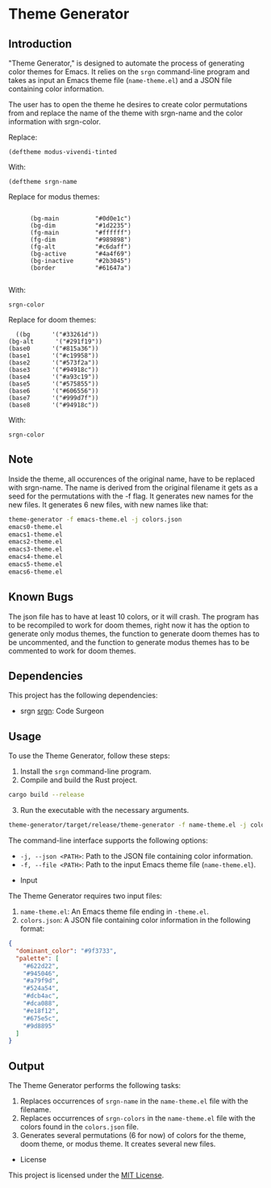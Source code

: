 # Theme Generator

## Introduction

"Theme Generator," is designed to automate the process
of generating color themes for Emacs. It relies on the `srgn` command-line
program and takes as input an Emacs theme file (`name-theme.el`) and a JSON file
containing color information.

The user has to open the theme he desires to create color permutations from
and replace the name of the theme with srgn-name and the color information
with srgn-color.

Replace:

``` emacs-lisp
(deftheme modus-vivendi-tinted
```
With:

``` emacs-lisp
(deftheme srgn-name
```

Replace for modus themes:

``` emacs-lisp

      (bg-main          "#0d0e1c")
      (bg-dim           "#1d2235")
      (fg-main          "#ffffff")
      (fg-dim           "#989898")
      (fg-alt           "#c6daff")
      (bg-active        "#4a4f69")
      (bg-inactive      "#2b3045")
      (border           "#61647a")


```
With:

``` emacs-lisp
srgn-color
```

Replace for doom themes:

``` emacs-lisp
  ((bg      '("#33261d"))
(bg-alt      '("#291f19"))
(base0      '("#815a36"))
(base1      '("#c19958"))
(base2      '("#573f2a"))
(base3      '("#94918c")) 
(base4      '("#a93c19"))
(base5      '("#575855"))
(base6      '("#606556"))
(base7      '("#999d7f"))
(base8      '("#94918c"))
```

With:

``` emacs-lisp
srgn-color
```

## Note
Inside the theme, all occurences of the original name, have to be replaced
with srgn-name. The name is derived from the original filename it gets as 
a seed for the permutations with the -f flag. It generates new names for the 
new files. It generates 6 new files, with new names like that:


```bash
theme-generator -f emacs-theme.el -j colors.json 
emacs0-theme.el
emacs1-theme.el
emacs2-theme.el
emacs3-theme.el
emacs4-theme.el
emacs5-theme.el
emacs6-theme.el
```

## Known Bugs 
The json file has to have at least 10 colors, or it will crash.
The program has to be recompiled to work for doom themes, right now it has 
the option to generate only modus themes, the function to generate doom themes
has to be uncommented, and the function to generate modus themes has to be commented
to work for doom themes. 

## Dependencies

This project has the following dependencies:

- srgn 
[srgn](https://github.com/alexpovel/srgn): Code Surgeon 

## Usage

To use the Theme Generator, follow these steps:

1. Install the `srgn` command-line program.
2. Compile and build the Rust project.

``` bash
cargo build --release
```

3. Run the executable with the necessary arguments.

``` bash
theme-generator/target/release/theme-generator -f name-theme.el -j colorthief_output.json
```

The command-line interface supports the following options:

- `-j, --json <PATH>`: Path to the JSON file containing color information.
- `-f, --file <PATH>`: Path to the input Emacs theme file (`name-theme.el`).

* Input

The Theme Generator requires two input files:

1. `name-theme.el`: An Emacs theme file ending in `-theme.el`.
2. `colors.json`: A JSON file containing color information in the following format:

``` json
{
  "dominant_color": "#9f3733",
  "palette": [
    "#622d22",
    "#945046",
    "#a79f9d",
    "#524a54",
    "#dcb4ac",
    "#dca088",
    "#e18f12",
    "#675e5c",
    "#9d8895"
  ]
}

```

## Output

The Theme Generator performs the following tasks:

1. Replaces occurrences of `srgn-name` in the `name-theme.el` file with the
   filename.
2. Replaces occurrences of `srgn-colors` in the `name-theme.el` file with the
   colors found in the `colors.json` file.
3. Generates several permutations (6 for now) of colors for the theme, doom
   theme, or modus theme. It creates several new files.

* License

This project is licensed under the [MIT
License](https://opensource.org/licenses/MIT).

